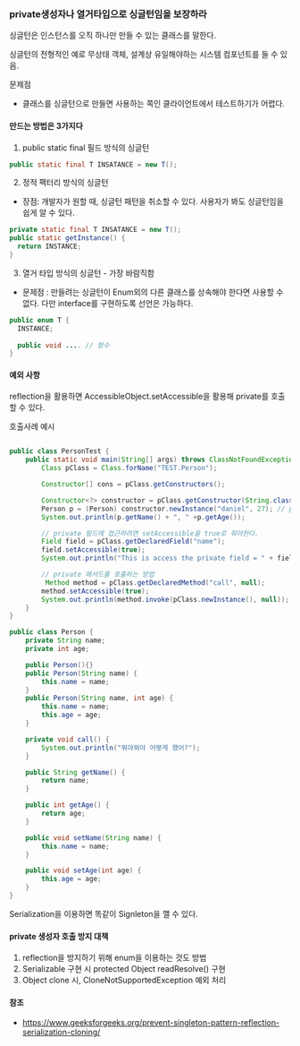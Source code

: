 ### private생성자나 열거타입으로 싱글턴임을 보장하라

싱글턴은 인스턴스를 오직 하나만 만들 수 있는 클래스를 말한다.

싱글턴의 전형적인 예로 무상태 객체, 설계상 유일해야하는 시스템 컴포넌트를 들 수 있음.

문제점
- 클래스를 싱글턴으로 만들면 사용하는 쪽인 클라이언트에서 테스트하기가 어렵다.

#### 만드는 방법은 3가지다
1) public static final 필드 방식의 싱글턴
```java
public static final T INSATANCE = new T();
```
2) 정적 팩터리 방식의 싱글턴
  - 장점: 개발자가 원할 때, 싱글턴 패턴을 취소할 수 있다. 사용자가 봐도 싱글턴임을 쉽게 알 수 있다.
       
```java
private static final T INSATANCE = new T();
public static getInstance() {
  return INSTANCE;
}
```
3) 열거 타입 방식의 싱글턴 - 가장 바람직함
  - 문제점 : 만들려는 싱글턴이 Enum외의 다른 클래스를 상속해야 한다면 사용할 수 없다. 다만 interface를 구현하도록 선언은 가능하다.
```java
public enum T {
  INSTANCE;
  
  public void .... // 함수
}
```

#### 예외 사항
reflection을 활용하면 AccessibleObject.setAccessible을 활용해 private를 호출할 수 있다.

호출사례 예시
```java

public class PersonTest {
    public static void main(String[] args) throws ClassNotFoundException, InstantiationException, IllegalAccessException, NoSuchMethodException, InvocationTargetException, NoSuchFieldException {
        Class pClass = Class.forName("TEST.Person");

        Constructor[] cons = pClass.getConstructors();

        Constructor<?> constructor = pClass.getConstructor(String.class, int.class);
        Person p = (Person) constructor.newInstance("daniel", 27); // pClass.newInstance [deprecated]
        System.out.println(p.getName() + ", " +p.getAge());

        // private 필드에 접근하려면 setAccessible을 true로 줘야한다.
        Field field = pClass.getDeclaredField("name");
        field.setAccessible(true);
        System.out.println("This is access the private field = " + field.get(pClass.newInstance()));

        // private 메서드를 호출하는 방법
         Method method = pClass.getDeclaredMethod("call", null);
        method.setAccessible(true);
        System.out.println(method.invoke(pClass.newInstance(), null));
    }
}

public class Person {
    private String name;
    private int age;

    public Person(){}
    public Person(String name) {
        this.name = name;
    }
    public Person(String name, int age) {
        this.name = name;
        this.age = age;
    }

    private void call() {
        System.out.println("뭐야뭐야 어떻게 했어?");
    }

    public String getName() {
        return name;
    }

    public int getAge() {
        return age;
    }

    public void setName(String name) {
        this.name = name;
    }

    public void setAge(int age) {
        this.age = age;
    }
}
```
Serialization을 이용하면 똑같이 Signleton을 깰 수 있다.

#### private 생성자 호출 방지 대책

1. reflection을 방지하기 위해 enum을 이용하는 것도 방법
2. Serializable 구현 시 protected Object readResolve() 구현
3. Object clone 시, CloneNotSupportedException 예외 처리


#### 참조

- https://www.geeksforgeeks.org/prevent-singleton-pattern-reflection-serialization-cloning/
